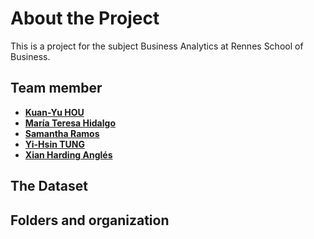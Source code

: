# About the Project 
This is a project for the subject Business Analytics at Rennes School of Business. 
## Team member
*   **[Kuan-Yu HOU](https://github.com/DoreenHou)** 
*   **[María Teresa Hidalgo](https://github.com/Teresiux14)**   
*   **[Samantha Ramos](https://github.com/samanta-ramos)**
*   **[Yi-Hsin TUNG](https://github.com/evatung0719)**
*   **[Xian Harding Anglés](https://github.com/r41ss4)**
## The Dataset

## Folders and organization 

